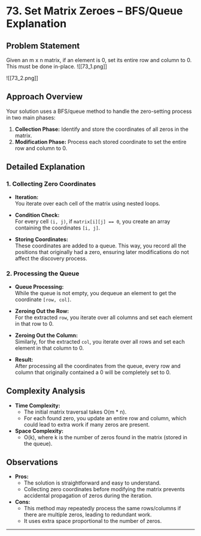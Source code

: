 
# 73. Set Matrix Zeroes – BFS/Queue Explanation

## Problem Statement
Given an m x n matrix, if an element is 0, set its entire row and column to 0. This must be done in-place.
![[73_1.png]]

![[73_2.png]]
## Approach Overview
Your solution uses a BFS/queue method to handle the zero-setting process in two main phases:
1. **Collection Phase:** Identify and store the coordinates of all zeros in the matrix.
2. **Modification Phase:** Process each stored coordinate to set the entire row and column to 0.

## Detailed Explanation

### 1. Collecting Zero Coordinates
- **Iteration:**  
  You iterate over each cell of the matrix using nested loops.
  
- **Condition Check:**  
  For every cell `(i, j)`, if `matrix[i][j] == 0`, you create an array containing the coordinates `[i, j]`.

- **Storing Coordinates:**  
  These coordinates are added to a queue. This way, you record all the positions that originally had a zero, ensuring later modifications do not affect the discovery process.

### 2. Processing the Queue
- **Queue Processing:**  
  While the queue is not empty, you dequeue an element to get the coordinate `[row, col]`.

- **Zeroing Out the Row:**  
  For the extracted `row`, you iterate over all columns and set each element in that row to 0.

- **Zeroing Out the Column:**  
  Similarly, for the extracted `col`, you iterate over all rows and set each element in that column to 0.

- **Result:**  
  After processing all the coordinates from the queue, every row and column that originally contained a 0 will be completely set to 0.

## Complexity Analysis
- **Time Complexity:**  
  - The initial matrix traversal takes O(m * n).  
  - For each found zero, you update an entire row and column, which could lead to extra work if many zeros are present.
- **Space Complexity:**  
  - O(k), where k is the number of zeros found in the matrix (stored in the queue).

## Observations
- **Pros:**  
  - The solution is straightforward and easy to understand.
  - Collecting zero coordinates before modifying the matrix prevents accidental propagation of zeros during the iteration.
- **Cons:**  
  - This method may repeatedly process the same rows/columns if there are multiple zeros, leading to redundant work.
  - It uses extra space proportional to the number of zeros.

---
